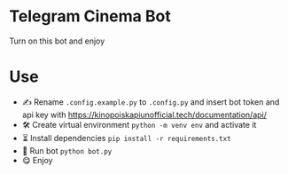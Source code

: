 # Telegram Cinema Bot

Turn on this bot and enjoy

# Use

- ✍️ Rename `.config.example.py` to `.config.py` and insert bot token and api key with https://kinopoiskapiunofficial.tech/documentation/api/
- 🛠 Create virtual environment `python -m venv env` and activate it
- ⏳ Install dependencies `pip install -r requirements.txt`
- 🚀 Run bot `python bot.py`
- 😋 Enjoy
